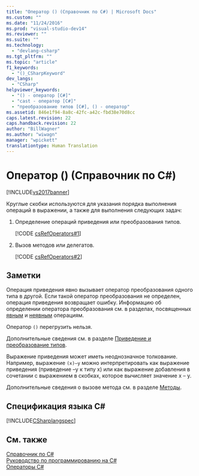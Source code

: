 ```yaml
---
title: "Оператор () (Справочник по C#) | Microsoft Docs"
ms.custom: ""
ms.date: "11/24/2016"
ms.prod: "visual-studio-dev14"
ms.reviewer: ""
ms.suite: ""
ms.technology: 
  - "devlang-csharp"
ms.tgt_pltfrm: ""
ms.topic: "article"
f1_keywords: 
  - "()_CSharpKeyword"
dev_langs: 
  - "CSharp"
helpviewer_keywords: 
  - "() - оператор [C#]"
  - "cast - оператор [C#]"
  - "преобразование типов [С#], () - оператор"
ms.assetid: 846e1f94-8a8c-42fc-a42c-fbd38e70d8cc
caps.latest.revision: 22
caps.handback.revision: 22
author: "BillWagner"
ms.author: "wiwagn"
manager: "wpickett"
translationtype: Human Translation
---
```

# Оператор () (Справочник по C#)
[!INCLUDE[vs2017banner](../../../csharp/includes/vs2017banner.md)]

Круглые скобки используются для указания порядка выполнения операций в выражении, а также для выполнения следующих задач:  
  
1.  Определение операций приведения или преобразования типов.  
  
     [!CODE [csRefOperators#1](../CodeSnippet/VS_Snippets_VBCSharp/csrefOperators#1)]  
  
2.  Вызов методов или делегатов.  
  
     [!CODE [csRefOperators#2](../CodeSnippet/VS_Snippets_VBCSharp/csrefOperators#2)]  
  
## Заметки  
 Операция приведения явно вызывает оператор преобразования одного типа в другой. Если такой оператор преобразования не определен, операция приведения возвращает ошибку.  Информацию об определении оператора преобразования см. в разделах, посвященных [явным](../../../csharp/language-reference/keywords/explicit.md) и [неявным](../../../csharp/language-reference/keywords/implicit.md) операциям.  
  
 Оператор `()` перегрузить нельзя.  
  
 Дополнительные сведения см. в разделе [Приведение и преобразование типов](../../../csharp/programming-guide/types/casting-and-type-conversions.md).  
  
 Выражение приведения может иметь неоднозначное толкование.  Например, выражение `(x)–y` можно интерпретировать как выражение приведения \(приведение –y к типу x\) или как выражение добавления в сочетании с выражением в скобках, которое вычисляет значение x – y.  
  
 Дополнительные сведения о вызове метода см. в разделе [Методы](../../../csharp/programming-guide/classes-and-structs/methods.md).  
  
## Спецификация языка C\#  
 [!INCLUDE[CSharplangspec](../../../csharp/language-reference/keywords/includes/csharplangspec_md.md)]  
  
## См. также  
 [Справочник по C\#](../../../csharp/language-reference/index.md)   
 [Руководство по программированию на C\#](../../../csharp/programming-guide/index.md)   
 [Операторы C\#](../../../csharp/language-reference/operators/index.md)